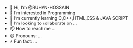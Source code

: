 - 👋 Hi, I’m @RUHAN-HOSSAIN
- 👀 I’m interested in Programming 
- 🌱 I’m currently learning C,C++,HTML,CSS & JAVA SCRIPT
- 💞️ I’m looking to collaborate on ...
- 📫 How to reach me ...
- 😄 Pronouns: ...
- ⚡ Fun fact: ...

<!---
RUHAN-HOSSAIN/RUHAN-HOSSAIN is a ✨ special ✨ repository because its `README.md` (this file) appears on your GitHub profile.
You can click the Preview link to take a look at your changes.
--->
